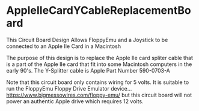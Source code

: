 # AppleIIeCardYCableReplacementBoard
This Circuit Board Design Allows FloppyEmu and a Joystick to be connected to an Apple IIe Card in a Macintosh

The purpose of this design is to replace the Apple IIe card spliter cable that is a part of the Apple IIe card 
that fit into some Macintosh computers in the early 90's.  The Y-Splitter cable is Apple Part Number 590-0703-A

Note that this circuit board only contains wiring for 5 volts.
It is suitable to run the FloppyEmu Floppy Drive Emulator device...
https://www.bigmessowires.com/floppy-emu/
but this circuit board will not power an authentic Apple drive which requires 12 volts.
